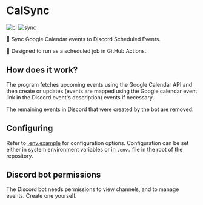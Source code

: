 # CalSync

[![ci](https://github.com/acm-uic/calsync/actions/workflows/ci.yml/badge.svg)](https://github.com/acm-uic/calsync/actions/workflows/ci.yml)
[![sync](https://github.com/acm-uic/calsync/actions/workflows/sync.yml/badge.svg)](https://github.com/acm-uic/calsync/actions/workflows/sync.yml)

🔁 Sync Google Calendar events to Discord Scheduled Events.

🤖 Designed to run as a scheduled job in GitHub Actions.

## How does it work?

The program fetches upcoming events using the Google Calendar API and then create or updates (events are mapped using
the Google calendar event link in the Discord event's description) events if necessary.

The remaining events in Discord that were created by the bot are removed.

## Configuring

Refer to [.env.example](.env.example) for configuration options. Configuration can be set either in system environment
variables or in `.env.` file in the root of the repository.

## Discord bot permissions

The Discord bot needs permissions to view channels, and to manage events. Create one yourself.
